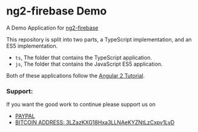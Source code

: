 # ng2-firebase Demo
A Demo Application for [ng2-firebase](https://github.com/KallynGowdy/ng2-firebase)

This repository is split into two parts, a TypeScript implementation, and an ES5 implementation.

- `ts`, The folder that contains the TypeScript application.
- `js`, The folder that contains the JavaScript ES5 application.

Both of these applications follow the [Angular 2 Tutorial](https://angular.io/docs/ts/latest/tutorial/).
### Support:

If you want the good work to continue please support us on

* [PAYPAL](https://www.paypal.me/ishandutta2007)
* [BITCOIN ADDRESS: 3LZazKXG18Hxa3LLNAeKYZNtLzCxpv1LyD](https://www.coinbase.com/join/5a8e4a045b02c403bc3a9c0c)
